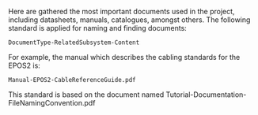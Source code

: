 Here are gathered the most important documents used in the project, including datasheets, manuals, catalogues, amongst others. The following standard is applied for naming and finding documents:

	DocumentType-RelatedSubsystem-Content

For example, the manual which describes the cabling standards for the EPOS2 is:

	Manual-EPOS2-CableReferenceGuide.pdf

This standard is based on the document named Tutorial-Documentation-FileNamingConvention.pdf